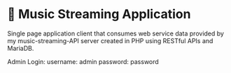 # 🎵 Music Streaming Application

Single page application client that consumes web service data provided by my music-streaming-API server created in PHP using RESTful APIs and MariaDB. 

Admin Login:
username: admin
password: password


